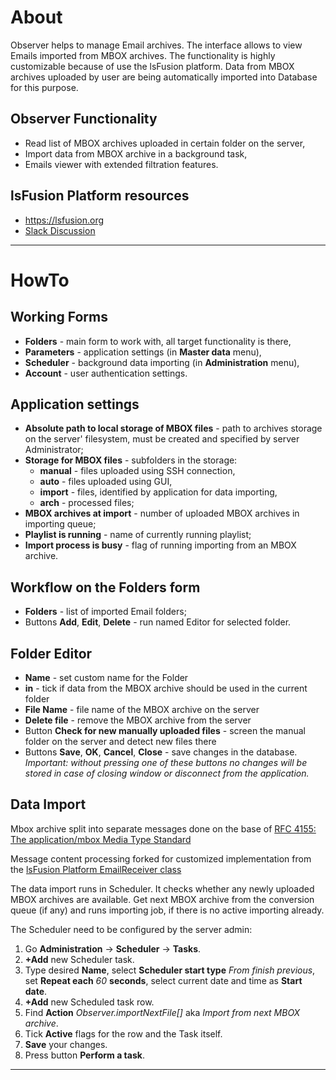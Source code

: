 # About

Observer helps to manage Email archives.
The interface allows to view Emails imported from MBOX archives.  The functionality is highly customizable because of use the lsFusion platform.
Data from MBOX archives uploaded by user are being automatically imported into Database for this purpose.

## Observer Functionality

* Read list of MBOX archives uploaded in certain folder on the server,
* Import data from MBOX archive in a background task,
* Emails viewer with extended filtration features.

## lsFusion Platform resources

* https://lsfusion.org
* [Slack Discussion](https://slack.lsfusion.org/)

---

# HowTo

## Working Forms

* **Folders** - main form to work with, all target functionality is there,
* **Parameters** - application settings (in **Master data** menu),
* **Scheduler** - background data importing (in **Administration** menu),
* **Account** - user authentication settings.

## Application settings

* **Absolute path to local storage of MBOX files** - path to archives storage on the server' filesystem, must be created and specified by server Administrator;
* **Storage for MBOX files** - subfolders in the storage:
   + **manual** - files uploaded using SSH connection,
   + **auto** - files uploaded using GUI,
   + **import** - files, identified by application for data importing,
   + **arch** - processed files;
* **MBOX archives at import** - number of uploaded MBOX archives in importing queue; 
* **Playlist is running** - name of currently running playlist;
* **Import process is busy** - flag of running importing from an MBOX archive.

## Workflow on the Folders form

* **Folders** - list of imported Email folders;
* Buttons **Add**, **Edit**, **Delete** - run named Editor for selected folder.

## Folder Editor

* **Name** - set custom name for the Folder
* **in** - tick if data from the MBOX archive should be used in the current folder
* **File Name** - file name of the MBOX archive on the server
* **Delete file** - remove the MBOX archive from the server
* Button **Check for new manually uploaded files** - screen the manual folder on the server and detect new files there
* Buttons **Save**, **OK**, **Cancel**, **Close** - save changes in the database.
   *Important: without pressing one of these buttons no changes will be stored in case of closing window or disconnect from the application.*

## Data Import

Mbox archive split into separate messages done on the base of [RFC 4155: The application/mbox Media Type Standard](https://datatracker.ietf.org/doc/html/rfc4155)

Message content processing forked for customized implementation from the [lsFusion Platform EmailReceiver class](https://github.com/lsfusion/platform/blob/master/server/src/main/java/lsfusion/server/physics/dev/integration/external/to/mail/EmailReceiver.java)

The data import runs in Scheduler.
It checks whether any newly uploaded MBOX archives are available.
Get next MBOX archive from the conversion queue (if any) and runs importing job, if there is no active importing already. 

The Scheduler need to be configured by the server admin:

1. Go **Administration** -> **Scheduler** -> **Tasks**.
2. **+Add** new Scheduler task.
3. Type desired **Name**, select **Scheduler start type** *From finish previous*, set **Repeat each** *60* **seconds**, select current date and time as **Start date**.
4. **+Add** new Scheduled task row.
5. Find **Action** *Observer.importNextFile[]* aka *Import from next MBOX archive*.
6. Tick **Active** flags for the row and the Task itself.
7. **Save** your changes.
8. Press button **Perform a task**.

---

